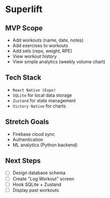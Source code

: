 # Superlift

## MVP Scope
- Add workouts (name, date, notes)
- Add exercises to workouts
- Add sets (reps, weight, RPE)
- View workout history
- View simple analytics (weekly volume chart)

## Tech Stack
- `React Native (Expo)`
- `SQLite` for local data storage
- `Zustand` for state management
- `Victory Native` for charts

## Stretch Goals
- Firebase cloud sync
- Authentication
- ML analytics (Python backend)

## Next Steps
- [ ] Design database schema
- [ ] Create "Log Workout" screen
- [ ] Hook SQLite + Zustand
- [ ] Display past workouts